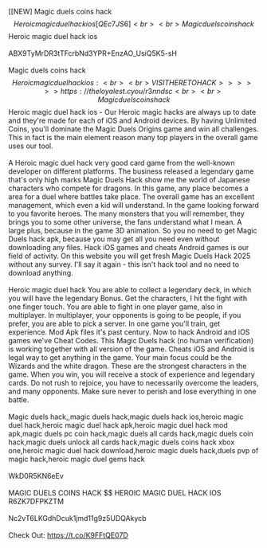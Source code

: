[[NEW] Magic duels coins hack $$ Heroic magic duel hack ios [ QEc7JS6]
<br>
<br>Magic duels coins hack $$ Heroic magic duel hack ios
<br>
<br>ABX9TyMrDR3tTFcrbNd3YPR+EnzAO_UsiQ5K5-sH
<br>
<br>Magic duels coins hack $$ Heroic magic duel hack ios:
<br>
<br>VISIT HERE TO HACK >>>>>> https://theloyalest.cyou/r3nndsc
<br>
<br>Magic duels coins hack $$ Heroic magic duel hack ios - Our Heroic magic hacks are always up to date and they're made for each of iOS and Android devices. By having Unlimited Coins, you'll dominate the Magic Duels Origins game and win all challenges. This in fact is the main element reason many top players in the overall game uses our tool. 
<br>
<br>A Heroic magic duel hack very good card game from the well-known developer on different platforms. The business released a legendary game that's only high marks Magic Duels Hack show me the world of Japanese characters who compete for dragons. In this game, any place becomes a area for a duel where battles take place. The overall game has an excellent management, which even a kid will understand. In the game looking forward to you favorite heroes. The many monsters that you will remember, they brings you to some other universe, the fans understand what I mean. A large plus, because in the game 3D animation. So you no need to get Magic Duels hack apk, because you may get all you need even without downloading any files. Hack iOS games and cheats Android games is our field of activity. On this website you will get fresh Magic Duels Hack 2025 without any survey. I'll say it again - this isn't hack tool and no need to download anything. 
<br>
<br>Heroic magic duel hack You are able to collect a legendary deck, in which you will have the legendary Bonus. Get the characters, I hit the fight with one finger touch. You are able to fight in one player game, also in multiplayer. In multiplayer, your opponents is going to be people, if you prefer, you are able to pick a server. In one game you'll train, get experience. Mod Apk files it's past century. Now to hack Android and iOS games we've Cheat Codes. This Magic Duels hack (no human verification) is working together with all version of the game. Cheats iOS and Android is legal way to get anything in the game. Your main focus could be the Wizards and the white dragon. These are the strongest characters in the game. When you win, you will receive a stock of experience and legendary cards. Do not rush to rejoice, you have to necessarily overcome the leaders, and many opponents. Make sure never to perish and lose everything in one battle. 
<br>
<br>Magic duels hack,,magic duels hack,magic duels hack ios,heroic magic duel hack,heroic magic duel hack apk,heroic magic duel hack mod apk,magic duels pc coin hack,magic duels all cards hack,magic duels coin hack,magic duels unlock all cards hack,magic duels coins hack xbox one,heroic magic duel hack download,heroic magic duels hack,duels pvp of magic hack,heroic magic duel gems hack
<br>
<br>WkD0R5KN6eEv
<br>
<br>MAGIC DUELS COINS HACK $$ HEROIC MAGIC DUEL HACK IOS R6ZK7DFPKZTM
<br>
<br>Nc2vT6LKGdhDcuk1jmd11g9z5UDQAkycb
<br>
<br>Check Out: https://t.co/K9FFtQE07D
<br>
